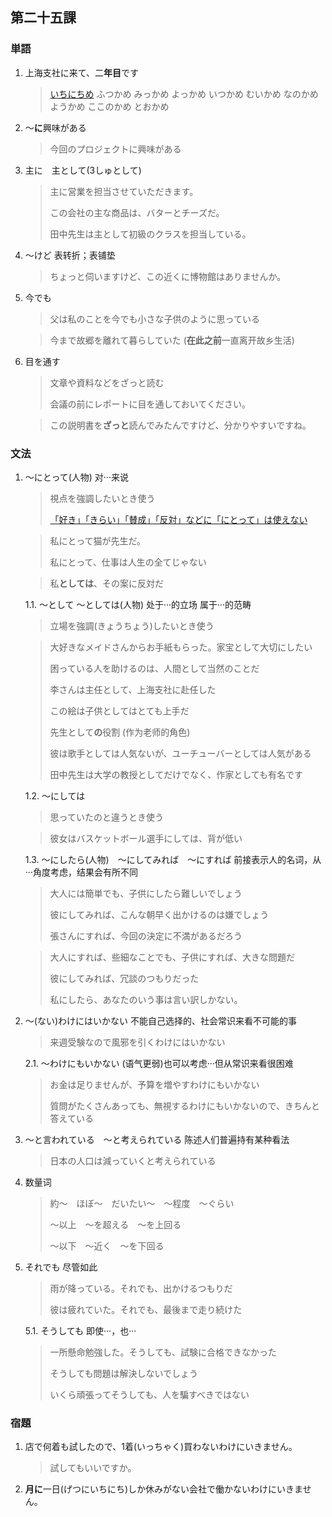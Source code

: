## 第二十五課

### 単語

1. 上海支社に来て、二**年目**です

    > [いちにちめ](https://ja.hinative.com/questions/15142042)
    > ふつかめ
    > みっかめ
    > よっかめ
    > いつかめ
    > むいかめ
    > なのかめ
    > ようかめ
    > ここのかめ
    > とおかめ

2. ～**に**興味がある

    > 今回のプロジェクトに興味がある

3. 主に　主として(3しゅとして)

    > 主に営業を担当させていただきます。
    >
    > この会社の主な商品は、バターとチーズだ。
    >
    > 田中先生は主として初級のクラスを担当している。

5. ～けど 表转折；表铺垫

    > ちょっと伺いますけど、この近くに博物館はありませんか。

6. 今でも

    > 父は私のことを今でも小さな子供のように思っている

    > 今まで故郷を離れて暮らしていた (**在此之前**一直离开故乡生活)

7. 目を通す

    > 文章や資料などをざっと読む
    >
    > 会議の前にレポートに目を通しておいてください。

    > この説明書を**ざっと**読んでみたんですけど、分かりやすいですね。


### 文法

1. ～にとって(人物) 对···来说

    > 視点を強調したいとき使う
    >
    > [「好き」「きらい」「賛成」「反対」などに「にとって」は使えない](https://www.hamasensei.com/toshite-nitotte/)

    > 私にとって猫が先生だ。
    >
    > 私にとって、仕事は人生の全てじゃない
    
    > 私**としては**、その案に反対だ

    1.1. ～として ～としては(人物) 处于···的立场 属于···的范畴

    > 立場を強調(きょうちょう)したいとき使う

    > 大好きなメイドさんからお手紙もらった。家宝として大切にしたい
    >
    > 困っている人を助けるのは、人間として当然のことだ
    >
    > 李さんは主任として、上海支社に赴任した
    >
    > この絵は子供としてはとても上手だ
    >
    > 先生として**の**役割 (作为老师的角色)
    >
    > 彼は歌手としては人気ないが、ユーチューバーとしては人気がある
    >
    > 田中先生は大学の教授としてだけでなく、作家としても有名です

    1.2. ～にしては

    > 思っていたのと違うとき使う

    > 彼女はバスケットボール選手にしては、背が低い

    1.3. ～にしたら(人物)　～にしてみれば　～にすれば 前接表示人的名词，从···角度考虑，结果会有所不同
    
    > 大人には簡単でも、子供にしたら難しいでしょう
    >
    > 彼にしてみれば、こんな朝早く出かけるのは嫌でしょう
    >
    > 張さんにすれば、今回の決定に不満があるだろう

    > 大人にすれば、些細なことでも、子供にすれば、大きな問題だ
    >
    > 彼にしてみれば、冗談のつもりだった
    >
    > 私にしたら、あなたのいう事は言い訳しかない。

2. ～(ない)わけにはいかない 不能自己选择的、社会常识来看不可能的事

    > 来週受験なので風邪を引くわけにはいかない

    2.1. ～わけにもいかない (语气更弱)也可以考虑···但从常识来看很困难

    > お金は足りませんが、予算を増やすわけにもいかない
    >
    > 質問がたくさんあっても、無視するわけにもいかないので、きちんと答えている

3. ～と言われている　～と考えられている 陈述人们普遍持有某种看法

    > 日本の人口は減っていくと考えられている

4. 数量词

    > 約～　ほぼ～　だいたい～　～程度　～ぐらい
    >
    > ～以上　～を超える　～を上回る
    >
    > ～以下　～近く　～を下回る

5. それでも 尽管如此

    > 雨が降っている。それでも、出かけるつもりだ
    >
    > 彼は疲れていた。それでも、最後まで走り続けた

    5.1. そうしても 即使···，也··· 

    > 一所懸命勉強した。そうしても、試験に合格できなかった
    >
    > そうしても問題は解決しないでしょう
    >
    > いくら頑張ってそうしても、人を騙すべきではない

### 宿題

1. 店で何着も試したので、1着(いっちゃく)買わないわけにいきません。

    > 試してもいいですか。

2. **月に**一日(げつにいちにち)しか休みがない会社で働かないわけにいきません。
